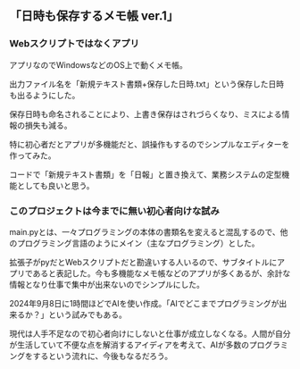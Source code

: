## 「日時も保存するメモ帳 ver.1」
### Webスクリプトではなくアプリ
アプリなのでWindowsなどのOS上で動くメモ帳。  

出力ファイル名を「新規テキスト書類+保存した日時.txt」という保存した日時も出るようにした。  

保存日時も命名されることにより、上書き保存はされづらくなり、ミスによる情報の損失も減る。  

特に初心者だとアプリが多機能だと、誤操作もするのでシンプルなエディターを作ってみた。  

コードで「新規テキスト書類」を「日報」と置き換えて、業務システムの定型機能としても良いと思う。  

### このプロジェクトは今までに無い初心者向けな試み
main.pyとは、一々プログラミングの本体の書類名を変えると混乱するので、他のプログラミング言語のようにメイン（主なプログラミング）とした。  

拡張子がpyだとWebスクリプトだと勘違いする人いるので、サブタイトルにアプリであると表記した。今も多機能なメモ帳などのアプリが多くあるが、余計な情報となり仕事で集中が出来ないのでシンプルにした。   

2024年9月8日に1時間ほどでAIを使い作成。「AIでどこまでプログラミングが出来るか？」という試みでもある。 

現代は人手不足なので初心者向けにしないと仕事が成立しなくなる。人間が自分が生活していて不便な点を解消するアイディアを考えて、AIが多数のプログラミングをするという流れに、今後もなるだろう。
